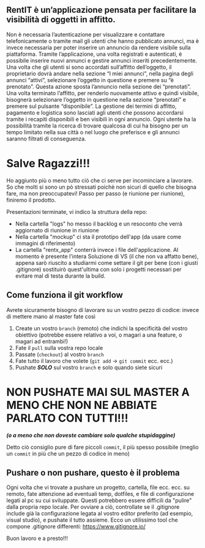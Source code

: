 ## RentIT è un’applicazione pensata per facilitare la visibilità di oggetti in affitto.
Non è necessaria l’autenticazione per visualizzare e contattare telefonicamente o tramite mail gli utenti che hanno pubblicato annunci, ma è invece necessaria per poter inserire un annuncio da rendere visibile sulla piattaforma.
Tramite l’applicazione, una volta registrati e autenticati, è possibile inserire nuovi annunci e gestire annunci inseriti precedentemente. Una volta che gli utenti si sono accordati sull’affitto dell’oggetto, il proprietario dovrà andare nella sezione “I miei annunci”, nella pagina degli annunci “attivi”, selezionare l’oggetto in questione  e premere su “è prenotato”. Questa azione sposta l’annuncio nella sezione dei “prenotati”. Una volta terminato l’affitto, per renderlo nuovamente attivo e quindi visibile, bisognerà selezionare l’oggetto in questione nella sezione “prenotati” e premere sul pulsante “disponibile”.
La gestione dei termini di affitto, pagamento e logistica sono lasciati agli utenti che possono accordarsi tramite i recapiti disponibili e ben visibili in ogni annuncio. 
Ogni utente ha la possibilità tramite la ricerca di trovare qualcosa di cui ha bisogno per un tempo limitato nella sua città o nel luogo che preferisce e gli annunci saranno filtrati di conseguenza.



# Salve Ragazzi!!!
Ho aggiunto più o meno tutto ciò che ci serve per incominciare a lavorare.
So che molti si sono un pò stressati poichè non sicuri di quello che bisogna fare, ma non preoccupatevi! Passo per passo (e riunione per riunione), finiremo il prodotto.

Presentazioni terminate, vi indico la struttura della repo:

* Nella cartella "logs" ho messo il backlog e un resoconto che verrà aggiornato di riunione in riunione
* Nella cartella "mockup" ci sta il prototipo dell'app (da usare come immagini di riferimento)
* La cartella "rentx\_app" conterrà invece i file dell'applicazione. Al momento è presente l'intera Soluzione di VS (il che non va affatto bene), appena sarò riuscito a studiarmi come settare il git per bene (con i giusti .gitignore) sostituirò quest'ultima con solo i progetti necessari per evitare mal di testa durante la build.

## Come funziona il git workflow
Avrete sicuramente bisogno di lavorare su un vostro pezzo di codice: invece di mettere mano al master fate così

1. Create un vostro `branch` (remoto) che indichi la specificità del vostro obiettivo (potrebbe essere relativo a voi, o magari a una feature, o magari ad entrambi!)
2. Fate il `pull` sulla vostra repo locale 
3. Passate (`checkout`) al vostro `branch` 
4. Fate tutto il lavoro che volete (`git add` -> `git commit` ecc. ecc.)
5. Pushate _**SOLO**_ sul vostro `branch` e solo quando siete sicuri

# NON PUSHATE MAI SUL MASTER A MENO CHE NON NE ABBIATE PARLATO CON TUTTI!!! 
_**(o a meno che non doveste cambiare solo qualche stupidaggine)**_

Detto ciò consiglio pure di fare piccoli `commit`, il più spesso possibile (meglio un `commit` in più che un pezzo di codice in meno)

## Pushare o non pushare, questo è il problema
Ogni volta che vi trovate a pushare un progetto, cartella, file ecc. ecc. su remoto, fate attenzione ad eventuali temp, dotfiles, e file di configurazione legati al pc su cui sviluppate. Questi potrebbero essere difficili da "pulire" dalla propria repo locale. Per ovviare a ciò, controllate se il .gitignore include già la configurazione legata al vostro editor preferito (ad esempio, visual studio), e pushate il tutto assieme.
Ecco un utilissimo tool che compone .gitignore differenti: https://www.gitignore.io/

Buon lavoro e a presto!!! 
